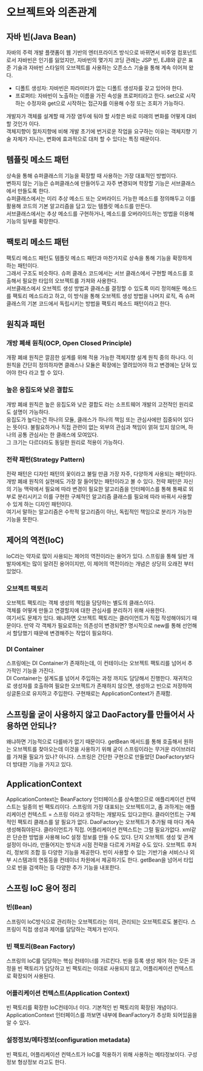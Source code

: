# 오브젝트와 의존관계

## 자바 빈(Java Bean)
자바의 주력 개발 플랫폼이 웹 기반의 엔터프라이즈 방식으로 바뀌면서 비주얼 컴포넌트로서 자바빈은 인기를 잃었지만, 자바빈의 몇가지 코딩 관례는 JSP 빈, EJB와 같은 표준 기술과 자바빈 스타일의 오브젝트를 사용하는 오픈소스 기술을 통해 계속 이어져 왔다.
- 디폴트 생성자: 자바빈은 파라미터가 없는 디폴트 생성자를 갖고 있어야 한다.
- 프로퍼티: 자바빈이 노출하는 이름을 가진 속성을 프로퍼티라고 한다. set으로 시작하는 수정자와 get으로 시작하는 접근자를 이용해 수정 또는 조회가 가능하다.

개발자가 객체를 설계할 때 가장 염두에 둬야 할 사항은 바로 미래의 변화를 어떻게 대비할 것인가 이다.  
객체지향이 절차지향에 비해 개발 초기에 번거로운 작업을 요구하는 이유는 객체지향 기술 자체가 지니는, 변화에 효과적으로 대처 할 수 있다는 특징 때문이다.  

## 템플릿 메소드 패턴
상속을 통해 슈퍼클래스의 기능을 확장할 때 사용하는 가장 대표적인 방법이다.  
변하지 않는 기능은 슈퍼클래스에 만들어두고 자주 변경되며 학장할 기능은 서브클래스에서 만들도록 한다.  
슈퍼클래스에서는 미리 추상 메소드 또는 오버라이드 가능한 메소드를 정의해두고 이를 활용해 코드의 기본 알고리즘을 담고 있는 템플릿 메소드를 만든다.  
서브클래스에서는 추상 메소드를 구현하거나, 메소드를 오버라이드하는 방법을 이용해 기능의 일부를 확장한다.  

## 팩토리 메소드 패턴
팩토리 메소드 패턴도 템플릿 메소드 패턴과 마찬가지로 상속을 통해 기능을 확장하게 하는 패턴이다.  
그래서 구조도 비슷하다. 슈퍼 클래스 코드에서는 서브 클래스에서 구현할 메소드를 호출해서 필요한 타입의 오브젝트를 가져와 사용한다.  
서브클래스에서 오브젝트 생성 방법과 클래스를 결정할 수 있도록 미리 정의해둔 메소드를 팩토리 메소드라고 하고, 이 방식을 통해 오브젝트 생성 방법을 나머지 로직, 즉 슈퍼클래스의 기본 코드에서 독립시키는 방법을 팩토리 메소드 패턴이라고 한다.

## 원칙과 패턴

### 개방 폐쇄 원칙(OCP, Open Closed Principle)
개팡 폐쇄 원칙은 깔끔한 설계를 위해 적용 가능한 객체지향 설계 원칙 중의 하나다. 이 원칙을 간단히 정의하자면 클래스나 모듈은 확장에는 열려있어야 하고 변경에는 닫혀 있어야 한다 라고 할 수 있다.  

### 높은 응집도와 낮은 결합도
개방 폐쇄 원칙은 높은 응집도와 낮은 결합도 라는 소프트웨어 개발의 고전적인 원리로도 설명이 가능하다.  
응집도가 높다는건 하나의 모듈, 클래스가 하나의 책임 또는 관심사에만 집중되어 있다는 뜻이다. 불필요하거나 직접 관련이 없는 외부의 관심과 책임이 얽혀 있지 않으며, 하나의 공통 관심사는 한 클래스에 모여있다.  
그 크기는 다르더라도 동일한 원리로 적용이 가능하다.

### 전략 패턴(Strategy Pattern)
전략 패턴은 디자인 패턴의 꽃이라고 불릴 만큼 가장 자주, 다양하게 사용되는 패턴이다. 개방 폐쇄 원칙의 실현에도 가장 잘 들어맞는 패턴이라고 볼 수 있다. 전략 패턴은 자신의 기능 맥락에서 필요에 따라 변경이 필요한 알고리즘을 인터페이스를 통해 통째로 외부로 분리시키고 이를 구현한 구체적인 알고리즘 클래스를 필요에 따라 바꿔서 사용할 수 있게 하는 디자인 패턴이다.  
여기서 말하는 알고리즘은 수학적 알고리즘이 아닌, 독립적인 책임으로 분리가 가능한 기능을 뜻한다.

## 제어의 역전(IoC)
IoC라는 약자로 많이 사용되는 제어의 역전이라는 용어가 있다. 스프링을 통해 일반 개발자에게는 많이 알려진 용어이지만, 이 제어의 역전이라는 개념은 상당히 오래전 부터 있었다.

### 오브젝트 팩토리
오브젝트 팩토리는 객체 생성의 책임을 담당하는 별도의 클래스이다.  
객체를 어떻게 만들고 연결할지에 대한 관심사를 분리하기 위해 사용한다.  
여기서도 문제가 있다. 왜냐하면 오브젝트 팩토리는 클라이언트가 직접 작성해야되기 때문이다. 만약 각 객체가 필요로하는 의존성이 변경되면? 명시적으로 new를 통해 선언해서 할당했기 때문에 변경해주는 작업이 필요하다.  

### DI Container
스프링에는 DI Container가 존재하는데, 이 컨테이너는 오브젝트 팩토리를 넘어서 추가적인 기능을 가진다.  
DI Container는 설계도를 넘어서 주입하는 과정 까지도 담당해서 진행한다. 재귀적으로 생성자를 호출하여 필요한 오브젝트가 존재하지 않으면, 생성하고 빈으로 저장하여 싱글톤으로 유지하고 주입한다.
구현채로는 ApplicationContext가 존재함.

## 스프링을 굳이 사용하지 않고 DaoFactory를 만들어서 사용하면 안되나?
왜냐하면 기능적으로 다를바가 없기 때문이다. getBean 메서드를 통해 호출해서 원하는 오브젝트를 찾아오는데 이것을 사용하기 위해 굳이 스프링이라는 무거운 라이브러리를 가져올 필요가 있나?
아니다. 스프링은 간단한 구현으로 만들었던 DaoFactory보다 더 방대한 기능을 가지고 있다.

## ApplicationContext
ApplicationContext는 BeanFactory 인터페이스를 상속했으므로 애플리케이션 컨텍스트는 일종의 빈 팩토리이다.
스프링의 가장 대표되는 오브젝트이고, 좀 과하게는 애플리케이션 컨텍스트 = 스프링 이라고 생각하는 개발자도 있다고한다.
클라이언트는 구체적인 팩토리 클래스를 알 필요가 없다. DaoFactory는 오브젝트가 추가될 때 마다 계속 생성해줘야된다. 클라이언트가 직접.
어플리케이션 컨텍스트는 그럴 필요가없다. xml같은 단순한 방법을 사용해 IoC 설정 정보를 만들 수도 있다.
단지 오브젝트 생성 및 관계설정이 아니라, 만들어지는 방식과 시점 전략을 다르게 가져갈 수도 있다. 오브젝트 후처리, 정보의 조합 등 다양한 기능을 제공한다.
빈이 사용할 수 있는 기반기술 서비스나 외부 시스템과의 연동등을 컨테이너 차원에서 제공하기도 한다.
getBean을 넘어서 타입으로 빈을 검색하는 등 다양한 추가 기능을 내포한다.

## 스프링 IoC 용어 정리

### 빈(Bean)
스프링이 IoC방식으로 관리하는 오브젝트라는 의미, 관리되는 오브젝트로도 불린다. 스프링이 직접 생성과 제어를 담당하는 객체가 빈이다.

### 빈 팩토리(Bean Factory)
스프링의 IoC를 담당하는 핵심 컨테이너를 가르킨다. 빈을 등록 생성 제어 하는 모든 과정을 빈 팩토리가 담당하고 빈 팩토리는 이대로 사용되지 않고, 어플리케이션 컨텍스트로 확장되어 사용된다.

### 어플리케이션 컨텍스트(Application Context)
빈 팩토리를 확장한 IoC컨테이너 이다. 기본적인 빈 팩토리의 확장된 개념이다. ApplicationContext 인터페이스를 까보면 내부에 BeanFactory가 추상화 되어있음을 알 수 있다.

### 설정정보/메타정보(configuration metadata)
빈 팩토리, 어플리케이션 컨텍스트가 IoC를 적용하기 위해 사용하는 메타정보이다. 구성정보 형상정보 라고도 한다.

### 

























